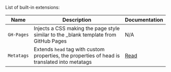 List of built-in extensions:

| Name  | Description   | Documentation |
|-|-|-|
| `GH-Pages` | Injects a CSS making the page style similar to the _blank template from GitHub Pages | N/A |
| `Metatags` | Extends `head` tag with custom properties, the properties of head is translated into metatags | [Read](extensions/Metatags.md) |